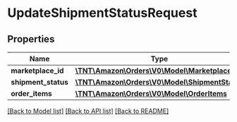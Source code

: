 # UpdateShipmentStatusRequest

## Properties
Name | Type | Description | Notes
------------ | ------------- | ------------- | -------------
**marketplace_id** | [**\TNT\Amazon\Orders\V0\Model\MarketplaceId**](MarketplaceId.md) |  | 
**shipment_status** | [**\TNT\Amazon\Orders\V0\Model\ShipmentStatus**](ShipmentStatus.md) |  | 
**order_items** | [**\TNT\Amazon\Orders\V0\Model\OrderItems**](OrderItems.md) |  | [optional] 

[[Back to Model list]](../README.md#documentation-for-models) [[Back to API list]](../README.md#documentation-for-api-endpoints) [[Back to README]](../README.md)


